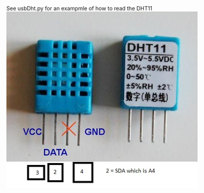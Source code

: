 <html>
<body>
See usbDht.py for an exampmle of how to read the DHT11<br>
<img src=DHT11.jpg>
</body>
</html>
